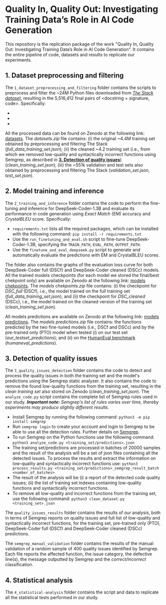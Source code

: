 # Quality In, Quality Out: Investigating Training Data’s Role in AI Code Generation

This repository is the replication package of the work "Quality In, Quality Out: Investigating Training Data’s Role in AI Code Generation". It contains the entire pipeline of code, datasets and results to replicate our experiments. 

## 1. Dataset preprocessing and filtering  

The ``1_dataset_preprocessing_and_filtering`` folder contains the scripts to preprocess and filter the ~24M Python files downloaded from [*The Stack dataset*](https://huggingface.co/datasets/bigcode/the-stack), resulting in the 5,516,412 final pairs of \<docstring + signature, code\>. Specifically: 

*
*
*

All the processed data can be found on Zenodo at the following link: [datasets](https://zenodo.org/doi/10.5281/zenodo.12773307). The *datasets.zip* file contains: (i) the original ~4.4M training set obtained by preprocessing and filtering The Stack (*full_data_training_set.json*); (ii) the cleaned ~4.2 training set (i.e., from which we removed low-quality and syntactically incorrect functions using Semgrep, as described in [**3. Detection of quality issues**](#3-detection-of-quality-issues)) (*clean_training_set.json*); (iii) the ~551k validation and test sets also obtained by preprocessing and filtering The Stack (*validation_set.json*, *test_set.json*).

## 2. Model training and inference 

The ``2_training_and_inference`` folder contains the code to perform the fine-tuning and inference for DeepSeek-Coder-1.3B and evaluate its performance in code generation using *Exact Match (EM)* accuracy and *CrystalBLEU* score. Specifically:

* ``requirements.txt`` lists all the required packages, which can be installed with the following command: ```pip install -r requirements.txt```
* Use the ``run_finetuning_and_eval.sh`` script to fine-tune DeepSeek-Coder-1.3B, specifying the ``TRAIN_PATH``, ``EVAL_PATH``, ``OUTPUT_PATH``. 
* Use the ``finetune_and_eval_deepseek.py`` script to generate and automatically evaluate the predictions with EM and CrystalBLEU scores. 

The folder also contains the graphs of the evaluation loss curve for both DeepSeek-Coder full (DSCf) and DeepSeek-Coder cleaned (DSCc) models. 
All the trained models checkpoints (for each model we stored the final/best chekpoint only) are available on Zenodo at the following link: [models chekpoints](https://zenodo.org/doi/10.5281/zenodo.12773307). The *models chekpoints.zip* file contains: (i) the checkpoint for *DSC_full* (DSCf), i.e., the model trained on the full training set (*full_data_training_set.json*); and (ii) the checkpoint for *DSC_cleaned* (DSCc), i.e., the model trained on the cleaned version of the training set (*clean_training_set.json*).

All models predictions are available on Zenodo at the following link: [models predictions](https://zenodo.org/doi/10.5281/zenodo.12773307). The *models predictions.zip* file contains: the functions predicted by the two fine-tuned models (i.e., DSCf and DSCc) and by the pre-trained only (PTO) model when tested (i) on our test set (*our_testset_predictions*); and (ii) on the [HumanEval benchmark](https://github.com/openai/human-eval) (*humaneval_predictions*).

## 3. Detection of quality issues

The ``3_quality_issues_detection`` folder contains the code to detect and process the quality issues in both the training set and the model's predictions using the Semgrep static analyzer. It also contains the code to remove the found low-quality functions from the training set, resulting in the *clean training set* also stored on Zenodo (*clean_training_set.json*).
The ``analyze_code.py`` script contains the complete list of Semgrep rules used in our study. 
***Important note:*** *Semgrep's list of rules varies over time, thereby experiments may produce slightly different results.*

* Install Semgrep by running the following command: ```python3 -m pip install semgrep```
* Run ```semgrep login``` to create your account and login to Semgrep to be able to use all the detection rules. Further details on [Semgrep](https://github.com/semgrep/semgrep).
* To run Semgrep on the Python functions use the following command: ```python3 analyze_code.py <training_set/predictions>.json```
* The training set/predictions are processed in batches of 20000 samples and the result of the analysis will be a set of json files containing all the detected issues. To process the results and extract the information on low-quality and syntactically incorrect functions use: ```python3 process_results.py <training_set/predictions>_semgrep_result_batch <number_of_batches>```
* The result of the analysis will be (i) a report of the detected code quality issues; (ii) the list of training set indexes containing low-quality functions and syntactically incorrect functions.
* To remove all low-quality and incorrect functions from the training set, use the following command: ```python3 clean_dataset.py <training_set>.json```

The ``quality_issues_results`` folder contains the results of our analysis, both in terms of Semgrep reports on quality issues and full list of low-quality and syntactically incorrect functions, for the training set, pre-trained only (PTO), DeepSeek-Coder full (DSCf) and DeepSeek-Coder cleaned (DSCc) predictions.

The ``semgrep_manual_validation`` folder contains the results of the manual validation of a random sample of 400 quality issues identified by Semgrep. Each file reports the affected function, the issue category, the defective line(s), the message outputted by Semgrep and the *correct/incorrect* classification. 

## 4. Statistical analysis

The ``4_statistical-analysis`` folder contains the script and data to replicate all the statistical tests performed in our study.
